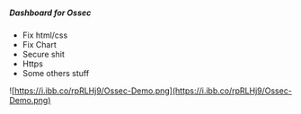 


##### Dashboard for Ossec

- Fix html/css
- Fix Chart
- Secure shit
- Https
- Some others stuff

![https://i.ibb.co/rpRLHj9/Ossec-Demo.png](https://i.ibb.co/rpRLHj9/Ossec-Demo.png)

